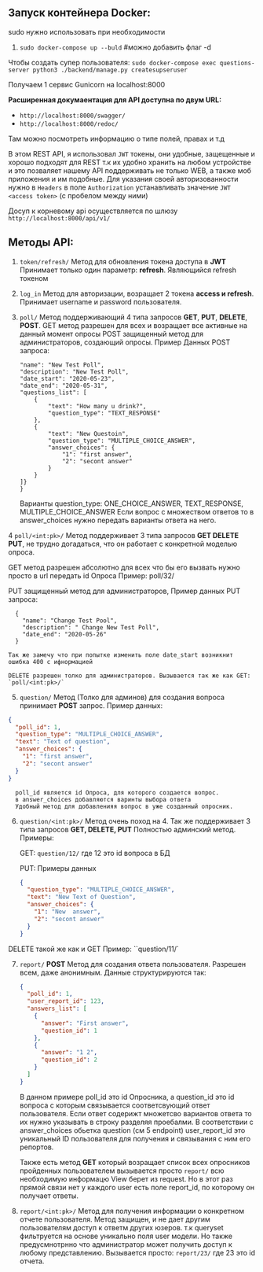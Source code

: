 ## Запуск контейнера Docker:

sudo нужно использовать при необходимости

1. `sudo docker-compose up --buld` #можно добавить флаг -d

Чтобы создать супер пользователя:
`sudo docker-compose exec questions-server python3 ./backend/manage.py createsupseruser`

Получаем 1 сервис Gunicorn на localhost:8000

**Расширенная докумаентация для API доступна по двум URL:**

- `http://localhost:8000/swagger/`
- `http://localhost:8000/redoc/`

Там можно посмотреть информацию о типе полей, правах и т.д

В этом REST API, я использовал `JWT` токены, они удобные, защещенные и хорошо подходят для REST т.к
их удобно хранить на любом устройстве и это позваляет нашему API поддерживать не только WEB, а также моб приложения и им подобные.
Для указания своей авторизованности нужно в `Headers` в поле `Authorization` устанавливать значение `JWT <access token>` (с пробелом между ними)

Досуп к корневому api осуществляется по шлюзу `http://localhost:8000/api/v1/`

## Методы API:

1. `token/refresh/` Метод для обновления токена доступа в **JWT**
   Принимает только один параметр: **refresh**. Являющийся refresh токеном

2. `log_in` Метод для авторизации, возращает 2 токена **access и refresh**.
   Принимает username и password пользователя.

3. `poll/` Метод поддерживающий 4 типа запросов **GET**, **PUT**, **DELETE**, **POST**.
   GET метод разрешен для всех и возращает все активные на данный момент опросы
   POST защищенный метод для администраторов, создающий опросы. Пример Данных POST запроса:

   ```json{
   "name": "New Test Poll",
   "description": "New Test Poll",
   "date_start": "2020-05-23",
   "date_end": "2020-05-31",
   "questions_list": [
       {
           "text": "How many u drink?",
           "question_type": "TEXT_RESPONSE"
       },
       {
           "text": "New Questoin",
           "question_type": "MULTIPLE_CHOICE_ANSWER",
           "answer_choices": {
               "1": "first answer",
               "2": "secont answer"
           }
       }
   ]}
   }
   ```

   Варианты question_type: ONE_CHOICE_ANSWER, TEXT_RESPONSE, MULTIPLE_CHOICE_ANSWER
   Если вопрос с множеством ответов то в answer_choices нужно передать варианты ответа на него.

4 `poll/<int:pk>/` Метод поддерживает 3 типа запросов **GET DELETE PUT**, не трудно догадаться,
что он работает с конкретной моделью опроса.

GET метод разрешен абсолютно для всех что бы его вызвать нужно просто в url передать id Опроса
Пример: poll/32/

PUT защищенный метод для администраторов, Пример данных PUT запроса:

      {
        "name": "Change Test Pool",
        "description": " Change New Test Poll",
        "date_end": "2020-05-26"
      }

    Так же замечу что при попытке изменить поле date_start возникнит ошибка 400 с ифнормацией

    DELETE разрешен толко для администраторов. Вызывается так же как GET:
    `poll/<int:pk>/`

5.  `question/` Метод (Толко для админов) для создания вопроса принимает **POST** запрос. Пример данных:

```json
{
  "poll_id": 1,
  "question_type": "MULTIPLE_CHOICE_ANSWER",
  "text": "Text of question",
  "answer_choices": {
    "1": "first answer",
    "2": "secont answer"
  }
}
```

      poll_id является id Опроса, для которого создается вопрос.
      в answer_choices добавляются варинты выбора ответа
      Удобный метод для добавленияя вопрос в уже созданный опросник.

6. `question/<int:pk>/` Метод очень поход на 4. Так же поддерживает 3 типа запросов **GET, DELETE, PUT**
   Полностью админский метод. Примеры:

   GET: `question/12/` где 12 это id вопроса в БД

   PUT: Примеры данных

   ```json
   {
     "question_type": "MULTIPLE_CHOICE_ANSWER",
     "text": "New Text of Question",
     "answer_choices": {
       "1": "New  answer",
       "2": "secont answer"
     }
   }
   ```

DELETE такой же как и GET Пример: ``question/11/`

7. `report/` **POST** Метод для создания ответа пользователя. Разрешен всем, даже анонимным.
   Данные структурируются так:

   ```json
   {
     "poll_id": 1,
     "user_report_id": 123,
     "answers_list": [
       {
         "answer": "First answer",
         "question_id": 1
       },
       {
         "answer": "1 2",
         "question_id": 2
       }
     ]
   }
   ```

   В данном примере poll_id это id Опросника, а question_id это id вопроса
   с которым связывается соответсвующий ответ пользователя.
   Если ответ содерижт множетсво вариантов ответа то их нужно указывать в строку разделяя проебалми.
   В соответствии с answer_choices обьетка question (см 5 endpoint)
   user_report_id это уникальный ID пользователя для получения и связывания с ним его репортов.

   Также есть метод **GET**
   который возращает список всех опросников пройденных пользователем вызывается просто
   `report/` всю необходимую информацю View берет из request.
   Но в этот раз прямой связи нет у каждого user есть поле report_id, по которому он получает ответы.

8. `report/<int:pk>/` Метод для получения информации о конкретном отчете пользователя.
   Метод защищен, и не дает другим пользователям доступ к ответм других юзеров.
   т.к queryset фильтруется на основе уникально поля user модели.
   Но также предусмнотрнно что администратор может получить доступ к любому представлению.
   Вызывается просто: `report/23/` где 23 это id отчета.
